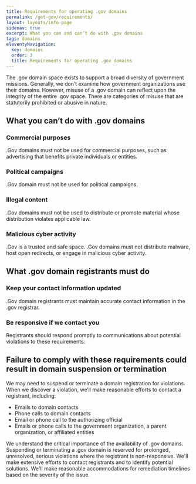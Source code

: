 ```yaml
---
title: Requirements for operating .gov domains
permalink: /get-gov/requirements/
layout: layouts/info-page
sidenav: true
excerpt: What you can and can’t do with .gov domains
tags: domains
eleventyNavigation:
  key: domains
  order: 3
  title: Requirements for operating .gov domains
---
```

The .gov domain space exists to support a broad diversity of government missions. Generally, we don’t examine how government organizations use their domains. However, misuse of a .gov domain can reflect upon the integrity of the entire .gov space. There are categories of misuse that are statutorily prohibited or abusive in nature.


## What you can’t do with .gov domains

### Commercial purposes
.Gov domains must not be used for commercial purposes, such as advertising that benefits private individuals or entities.

### Political campaigns
.Gov domain must not be used for political campaigns. 

### Illegal content
.Gov domains must not be used to distribute or promote material whose distribution violates applicable law.

### Malicious cyber activity
.Gov is a trusted and safe space. .Gov domains must not distribute malware, host open redirects, or engage in malicious cyber activity.


## What .gov domain registrants must do

### Keep your contact information updated
.Gov domain registrants must maintain accurate contact information in the .gov registrar. 

### Be responsive if we contact you
Registrants should respond promptly to communications about potential violations to these requirements.


## Failure to comply with these requirements could result in domain suspension or termination
We may need to suspend or terminate a domain registration for violations. When we discover a violation, we’ll make reasonable efforts to contact a registrant, including:
- Emails to domain contacts
- Phone calls to domain contacts
- Email or phone call to the authorizing official
- Emails or phone calls to the government organization, a parent organization, or affiliated entities

We understand the critical importance of the availability of .gov domains. Suspending or terminating a .gov domain is reserved for prolonged, unresolved, serious violations where the registrant is non-responsive. We'll make extensive efforts to contact registrants and to identify potential solutions. We'll make reasonable accommodations for remediation timelines based on the severity of the issue.

